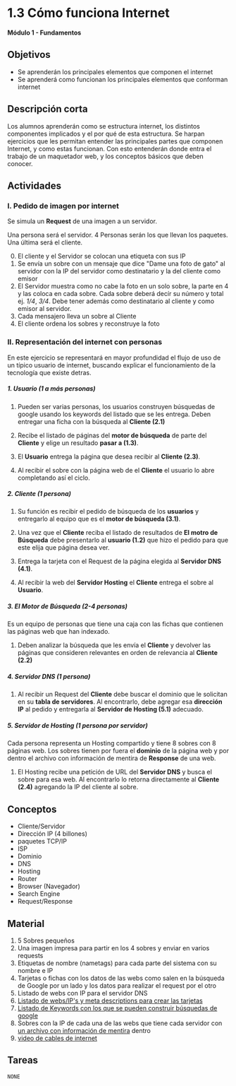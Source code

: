# 1.3 Cómo funciona Internet

**Módulo 1 - Fundamentos**

## Objetivos

- Se aprenderán los principales elementos que componen el internet
- Se aprenderá como funcionan los principales elementos que conforman internet

## Descripción corta

Los alumnos aprenderán como se estructura internet, los distintos componentes implicados y el por qué de esta estructura.
Se harpan ejercicios que les permitan entender las principales partes que componen Internet, y como estas funcionan.
Con esto entenderán donde entra el trabajo de un maquetador web, y los conceptos básicos que deben conocer.

## Actividades

### I. Pedido de imagen por internet

Se simula un **Request** de una imagen a un servidor.

Una persona será el servidor. 4 Personas serán los que llevan los paquetes. Una última será el cliente.

0. El cliente y el Servidor se colocan una etiqueta con sus IP
1. Se envía un sobre con un mensaje que dice "Dame una foto de gato" al servidor con la IP del servidor como destinatario y la del cliente como emisor
1. El Servidor muestra como no cabe la foto en un solo sobre, la parte en 4 y las coloca en cada sobre. Cada sobre
   deberá decír su número y total ej. _1/4_, _3/4_. Debe tener además como destinatario al cliente y como emisor al servidor.
1. Cada mensajero lleva un sobre al Cliente
1. El cliente ordena los sobres y reconstruye la foto

### II. Representación del internet con personas

En este ejercicio se representará en mayor profundidad el flujo de uso de un típico usuario de internet, buscando explicar el
funcionamiento de la tecnología que existe detras.

##### 1. Usuario (1 a más personas)

1. Pueden ser varias personas, los usuarios construyen búsquedas de google usando los keywords
   del listado que se les entrega. Deben entregar una ficha con la búsqueda al **Cliente (2.1)**

2. Recibe el listado de páginas del **motor de búsqueda** de parte del **Cliente** y elige un resultado **pasar a (1.3)**.

3. El **Usuario** entrega la página que desea recibir al **Cliente (2.3)**.

4. Al recibir el sobre con la página web de el **Cliente** el usuario lo abre completando así el ciclo.

##### 2. Cliente (1 persona)

1. Su función es recibir el pedido de búsqueda de los **usuarios** y entregarlo al equipo
   que es el **motor de búsqueda (3.1)**.

2. Una vez que el **Cliente** reciba el listado de resultados de **El motro de Búsqueda** debe presentarlo al **usuario (1.2)** que hizo el pedido para que este elija que página desea ver.

3. Entrega la tarjeta con el Request de la página elegida al **Servidor DNS (4.1)**.

4. Al recibir la web del **Servidor Hosting** el **Cliente** entrega el sobre al **Usuario**.

##### 3. El Motor de Búsqueda (2-4 personas)

Es un equipo de personas que tiene una caja con las fichas que contienen las páginas web que han indexado.

1. Deben analizar la búsqueda que les envía el **Cliente** y devolver las páginas que consideren relevantes en orden de relevancia al **Cliente (2.2)**

##### 4. Servidor DNS (1 persona)

1. Al recibir un Request del **Cliente** debe buscar el dominio que le solicitan en su **tabla de servidores**. Al encontrarlo, debe agregar esa **dirección IP**
   al pedido y entregarla al **Servidor de Hosting (5.1)** adecuado.

##### 5. Servidor de Hosting (1 persona por servidor)

Cada persona representa un Hosting compartido y tiene 8 sobres con 8 páginas web. Los sobres tienen por fuera el **dominio** de la página web y por dentro
el archivo con información de mentira de **Response** de una web.

1. El Hosting recibe una petición de URL del **Servidor DNS** y busca el sobre para esa web. Al encontrarlo lo retorna
   directamente al **Cliente (2.4)** agregando la IP del cliente al sobre.

## Conceptos

- Cliente/Servidor
- Dirección IP (4 billones)
- paquetes TCP/IP
- ISP
- Dominio
- DNS
- Hosting
- Router
- Browser (Navegador)
- Search Engine
- Request/Response

## Material

1. 5 Sobres pequeños
1. Una imagen impresa para partir en los 4 sobres y enviar en varios requests
1. Etiquetas de nombre (nametags) para cada parte del sistema con su nombre e IP
1. Tarjetas o fichas con los datos de las webs como salen en la búsqueda de Google por un lado y los datos para realizar el request por el otro
1. Listado de webs con IP para el servidor DNS
1. [Listado de webs/IP's y meta descriptions para crear las tarjetas](https://docs.google.com/spreadsheets/d/1HGAipLs-1gfowMCLJTw2m3R_G4aTsO9WWhv8anxWzHQ/edit?usp=sharing)
1. [Listado de Keywords con los que se pueden construir búsquedas de google](https://docs.google.com/spreadsheets/d/1HGAipLs-1gfowMCLJTw2m3R_G4aTsO9WWhv8anxWzHQ/edit?usp=sharing)
1. Sobres con la IP de cada una de las webs que tiene cada servidor con [un archivo con información de mentira](https://docs.google.com/document/d/14qrmNviaCWQc1MmzxSaMB4Y9ijWE-c8BC2xh72bgn20/edit?usp=sharing) dentro
1. [video de cables de internet](https://www.youtube.com/watch?v=IlAJJI-qG2k)

## Tareas

`NONE`
